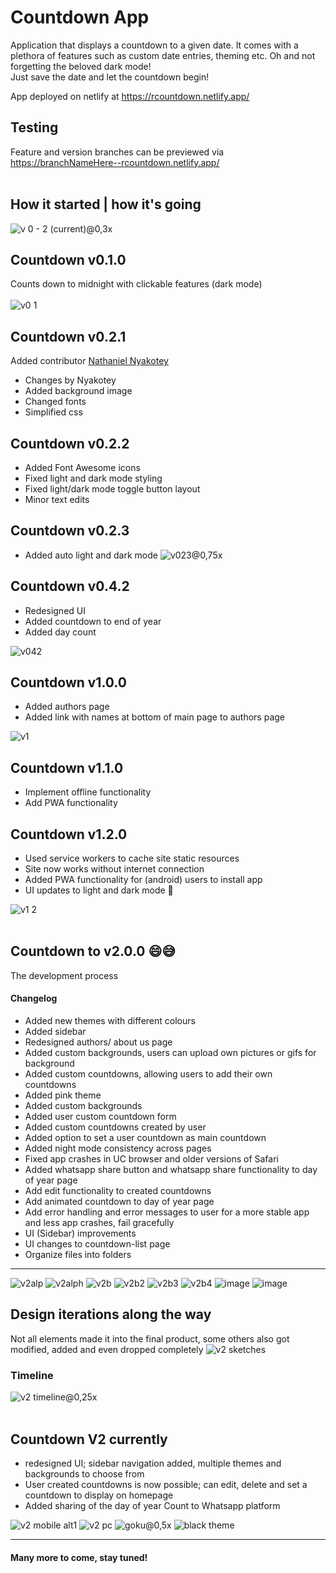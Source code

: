 # Countdown App

Application that displays a countdown to a given date. It comes with a plethora of features such as custom date entries, theming etc.
Oh and not forgetting the beloved dark mode! <br>
Just save the date and let the countdown begin!

App deployed on netlify at https://rcountdown.netlify.app/
## Testing
Feature and version branches can be previewed via https://branchNameHere--rcountdown.netlify.app/
<br><br>
## How it started | how it's going
![v 0 - 2 (current)@0,3x](https://user-images.githubusercontent.com/73431750/163826501-9df7f9b3-ed10-4f43-9e77-14af89876bb6.png)


## Countdown v0.1.0 
Counts down to midnight with clickable features (dark mode) <br><br>
![v0 1](https://user-images.githubusercontent.com/73431750/163797559-f06ea073-8a74-4a09-a5f7-8aa4cb8c4732.png)


## Countdown v0.2.1
Added contributor [Nathaniel Nyakotey](https://github.com/nyakotey)

* Changes by Nyakotey
* Added background image
* Changed fonts
* Simplified css


## Countdown v0.2.2
* Added Font Awesome icons
* Fixed light and dark mode styling
* Fixed light/dark mode toggle button layout
* Minor text edits


## Countdown v0.2.3
* Added auto light and dark mode
![v023@0,75x](https://user-images.githubusercontent.com/73431750/163797714-e40fe63b-6236-482a-865e-2a58665c0352.png)


## Countdown v0.4.2
* Redesigned UI
* Added countdown to end of year
* Added day count

![v042](https://user-images.githubusercontent.com/73431750/163798384-a48aae8c-91d0-4d31-b4e1-991f25147766.png)


## Countdown v1.0.0
* Added authors page
* Added link with names at bottom of main page to authors page

![v1](https://user-images.githubusercontent.com/73431750/163801098-192a70c7-ecf6-4f11-bd9b-dc10825ee98b.png)


## Countdown v1.1.0
* Implement offline functionality
* Add PWA functionality


## Countdown v1.2.0
* Used service workers to cache site static resources
* Site now works without internet connection
* Added PWA functionality for (android) users to install app
* UI updates to light and dark mode 👀

![v1 2](https://user-images.githubusercontent.com/73431750/163797976-658ca351-eec2-4879-960c-a274609be1ce.png)
<br><br>

## Countdown to v2.0.0 😄😅
The development process

#### Changelog
* Added new themes with different colours
* Added sidebar
* Redesigned authors/ about us page
* Added custom backgrounds, users can upload own pictures or gifs for background
* Added custom countdowns, allowing users to add their own countdowns
* Added pink theme
* Added custom backgrounds
* Added user custom countdown form
* Added custom countdowns created by user
* Added option to set a user countdown as main countdown
* Added night mode consistency across pages
* Fixed app crashes in UC browser and older versions of Safari
* Added whatsapp share button and whatsapp share functionality to day of year page
* Add edit functionality to created countdowns
* Add animated countdown to day of year page
* Add error handling and error messages to user for a more stable app and less app crashes, fail gracefully
* UI (Sidebar) improvements
* UI changes to countdown-list page
* Organize files into folders
---
![v2alp](https://user-images.githubusercontent.com/73431750/161423610-387ca3f4-62da-4c5b-85e2-c3c6f2681815.png)
![v2alph](https://user-images.githubusercontent.com/73431750/161423612-d2ba818c-f492-44d5-a942-f2f58afe5c28.png)
![v2b](https://user-images.githubusercontent.com/73431750/154068140-a8650180-7427-4816-8ca2-d5f8907d34b2.png)
![v2b2](https://user-images.githubusercontent.com/73431750/154068151-24b3fb27-7835-4efa-a0d3-73205015f560.png)
![v2b3](https://user-images.githubusercontent.com/73431750/154068153-b87fa7a2-e855-4dd9-bfff-20487f7898e7.png)
![v2b4](https://user-images.githubusercontent.com/73431750/154068156-19e978cd-bc66-4d76-bc92-3ff101d543bb.png)
![image](https://user-images.githubusercontent.com/57795443/157711049-26be2f0a-d0b2-4b78-8a53-48a504c3f246.png)
![image](https://user-images.githubusercontent.com/57795443/157711429-3a3dc955-a21e-41ec-a9ed-c7908b91122a.png)


## Design iterations along the way
Not all elements made it into the final product, some others also got modified, added and even dropped completely
![v2 sketches](https://user-images.githubusercontent.com/73431750/161426509-69ab234d-7307-4214-a030-87ed374ee119.png)
<br>


### Timeline
![v2 timeline@0,25x](https://user-images.githubusercontent.com/73431750/163827141-6d08747d-3af2-4eea-acc3-91b3c2f90dac.jpg)
<br><br>


## Countdown V2 currently
* redesigned UI; sidebar navigation added, multiple themes and backgrounds to choose from
* User created countdowns is now possible; can edit, delete and set a countdown to display on homepage
* Added sharing of the day of year Count to Whatsapp platform

![v2 mobile alt1](https://user-images.githubusercontent.com/73431750/161403556-db26fc75-581e-43e1-8008-f0e3627826a6.png)
![v2 pc](https://user-images.githubusercontent.com/73431750/161403301-3f0eea81-6edd-49aa-80b9-d90996449af4.png)
![goku@0,5x](https://user-images.githubusercontent.com/73431750/163831402-05a3a93d-db85-48fb-b35e-96d7f98f3dd1.jpg)
![black theme](https://user-images.githubusercontent.com/73431750/163834582-2b98f0be-af25-4011-a0be-361d01a50d4e.png)


---
#### Many more to come, stay tuned!

